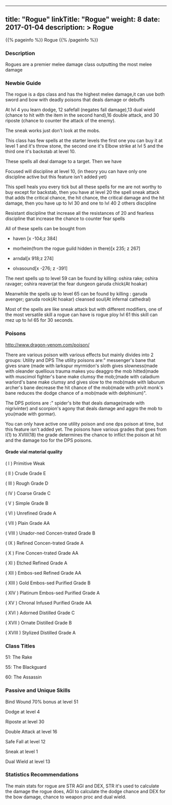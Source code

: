 
---
title: "Rogue"
linkTitle: "Rogue"
weight: 8
date: 2017-01-04
description: >
 Rogue
---

{{% pageinfo %}}
Rogue
{{% /pageinfo %}}

### Description

Rogues are a premier melee damage class outputting the most melee damage 

### Newbie Guide

The rogue is a dps class and has the highest melee damage,it can use both sword and bow with deadly poisons that deals damage or debuffs 

At lvl 4 you learn dodge, 12 safefall (negates fall damage),13 dual wield (chance to hit with the item in the second hand),16 double attack, and 30 riposte (chance to counter the attack of the enemy). 

The sneak works just don't look at the mobs.

This class has few spells at the starter levels the first one you can buy it at level 1 and it's throw stone, the second one it's Elbow strike at lvl 5 and the third one it's backstab at level 10.

These spells all deal damage to a target. Then we have 

Focused will discipline at level 10, (in theory you can have only one discipline active but this feature isn't added yet) 

This spell heals you every tick but all these spells for me are not worthy to buy except for backstab, then you have at level 20 the spell sneak attack that adds the critical chance, the hit chance, the critical damage and the hit damage, then you have up to lvl 30 and one to lvl 40 2 others discipline 

Resistant discipline that increase all the resistances of 20 and fearless discipline that increase the chance to counter fear spells 

All of these spells can be bought from 

* haven [x -104;z 384]

* morheim(from the rogue guild hidden in there)[x 235; z 267]

* arndal[x 918;z 274]

* olvasound[x -276; z -391] 

The next spells up to level 59 can be found by killing: oshira rake; oshira ravager; oshira reaver(at the fear dungeon garuda chick(At hoakar) 

Meanwhile the spells up to level 65 can be found by killing : garuda avenger; garuda rook(At hoakar) cleansed soul(At infernal cathedral) 

Most of the spells are like sneak attack but with different modifiers, one of the most versatile skill a rogue can have is rogue ploy lvl 61 this skill can mez up to lvl 65 for 30 seconds. 

### Poisons

http://www.dragon-venom.com/poison/ 

There are various poison with various effects but mainly divides into 2 groups: Utility and DPS 
The utility poisons are:" messenger's bane that gives snare (made with larkspur myrmidon's sloth gives slowness(made with oleander quellious trauma makes you deaggro the mob hitted(made with muscimol fighter's bane make clumsy the mob;(made with caladium warlord's bane make clumsy and gives slow to the mob(made with laburum archer's bane decrease the hit chance of the mob(made with privit monk's bane reduces the dodge chance of a mob(made with delphinium)". 

The DPS potions are :" spider's bite that deals damage(made with nigrivinter) and scorpion's agony that deals damage and aggro the mob to you(made with gormar). 

You can only have active one utility poison and one dps poison at time, but this feature isn't added yet. 
The poisons have various grades that goes from I(1) to XVIII(18) the grade determines the chance to inflict the poison at hit and the damage too for the DPS poisons. 

#### Grade vial material quality 

( I ) Primitive Weak 

( II ) Crude Grade E 

( III ) Rough Grade D 

( IV ) Coarse Grade C 

( V ) Simple Grade B 

( VI ) Unrefined Grade A 

( VII ) Plain Grade AA 

( VIII ) Unador-ned Concen-trated Grade B 

( IX ) Refined Concen-trated Grade A 

( X ) Fine Concen-trated Grade AA 

( XI ) Etched Refined Grade A 

( XII ) Embos-sed Refined Grade AA 

( XIII ) Gold Embos-sed Purified Grade B 

( XIV ) Platinum Embos-sed Purified Grade A 

( XV ) Chronal Infused Purified Grade AA 

( XVI ) Adorned Distilled Grade C 

( XVII ) Ornate Distilled Grade B 

( XVIII ) Stylized Distilled Grade A 

### Class Titles

51: The Rake 

55: The Blackguard 

60: The Assassin 

### Passive and Unique Skills

Bind Wound 70% bonus at level 51 

Dodge at level 4 

Riposte at level 30 

Double Attack at level 16 

Safe Fall at level 12 

Sneak at level 1 

Dual Wield at level 13 

### Statistics Recommendations

The main stats for rogue are STR AGI and DEX, STR it's used to calculate the damage the rogue does, AGI to calculate the dodge chance and DEX for the bow damage, chance to weapon proc and dual wield.
